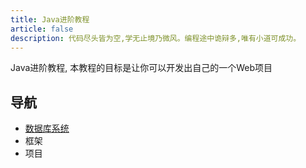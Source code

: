 ```yaml
---
title: Java进阶教程
article: false
description: 代码尽头皆为空,学无止境乃微风。编程途中诡辩多,唯有小道可成功。
---
```


Java进阶教程, 本教程的目标是让你可以开发出自己的一个Web项目

## 导航

- [数据库系统](/database/)
- 框架
- 项目
